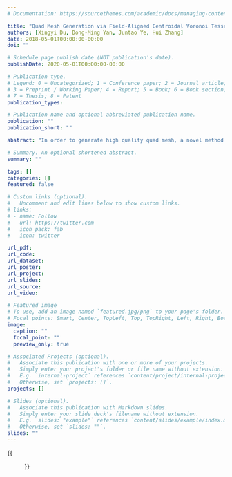 ```yaml
---
# Documentation: https://sourcethemes.com/academic/docs/managing-content/

title: "Quad Mesh Generation via Field-Aligned Centroidal Voronoi Tessellation"
authors: [Xingyi Du, Dong-Ming Yan, Juntao Ye, Hui Zhang]
date: 2018-05-01T00:00:00-00:00
doi: ""

# Schedule page publish date (NOT publication's date).
publishDate: 2020-05-01T00:00:00-00:00

# Publication type.
# Legend: 0 = Uncategorized; 1 = Conference paper; 2 = Journal article;
# 3 = Preprint / Working Paper; 4 = Report; 5 = Book; 6 = Book section;
# 7 = Thesis; 8 = Patent
publication_types: 

# Publication name and optional abbreviated publication name.
publication: ""
publication_short: ""

abstract: "In order to generate high quality quad mesh, a novel method based on field-aligned centroidal Voronoi tessellation (CVT) is proposed. Target mesh vertices are first uniformly distributed on input mesh surface via CVT optimization. Then, field-aligned CVT is applied to align mesh edges to the underlying direction field. Next, an initial quad mesh is extracted by matching mesh edges and field directions. Meanwhile, singular vertices are detected and eliminated based on topology optimization. Finally, the output quad-dominant mesh is generated by merging adjacent triangle pairs. Experiments show that our method has the ability to generate field-aligned high quality quad-dominant mesh."

# Summary. An optional shortened abstract.
summary: ""

tags: []
categories: []
featured: false

# Custom links (optional).
#   Uncomment and edit lines below to show custom links.
# links:
# - name: Follow
#   url: https://twitter.com
#   icon_pack: fab
#   icon: twitter

url_pdf:
url_code:
url_dataset:
url_poster:
url_project:
url_slides:
url_source:
url_video:

# Featured image
# To use, add an image named `featured.jpg/png` to your page's folder. 
# Focal points: Smart, Center, TopLeft, Top, TopRight, Left, Right, BottomLeft, Bottom, BottomRight.
image:
  caption: ""
  focal_point: ""
  preview_only: true

# Associated Projects (optional).
#   Associate this publication with one or more of your projects.
#   Simply enter your project's folder or file name without extension.
#   E.g. `internal-project` references `content/project/internal-project/index.md`.
#   Otherwise, set `projects: []`.
projects: []

# Slides (optional).
#   Associate this publication with Markdown slides.
#   Simply enter your slide deck's filename without extension.
#   E.g. `slides: "example"` references `content/slides/example/index.md`.
#   Otherwise, set `slides: ""`.
slides: ""
---
```


{{<figure alt="overview of algorithm" src="/img/qfcvt-overview.png" title="Figure 1. Given an orthogonal directional field (left) and a triangular mesh (middle left), our method repositions mesh vertices to align with the field direction (middle right). Finally, triangles are paired to obtain a quad-dominant mesh(right).">}}

